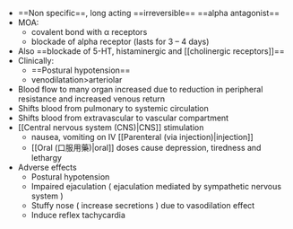 - ==Non specific==, long acting ==irreversible== ==alpha antagonist==
- MOA: 
	- covalent bond with α receptors 
	- blockade of alpha receptor (lasts for 3 – 4 days)
- Also ==blockade of 5-HT, histaminergic and [[cholinergic receptors]]==
- Clinically: 
	- ==Postural hypotension==
	- venodilatation>arteriolar
- Blood flow to many organ increased due to reduction in peripheral resistance and increased venous return
- Shifts blood from pulmonary to systemic circulation
- Shifts blood from extravascular to vascular compartment
- [[Central nervous system (CNS)|CNS]] stimulation 
	- nausea, vomiting on IV [[Parenteral (via injection)|injection]] 
	- [[Oral (口服用藥)|oral]] doses cause depression, tiredness and lethargy
- Adverse effects
	- Postural hypotension
	- Impaired ejaculation ( ejaculation mediated by sympathetic nervous system )
	- Stuffy nose ( increase secretions ) due to vasodilation effect
	- Induce reflex tachycardia